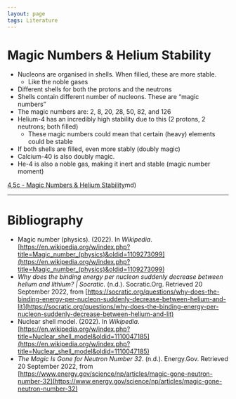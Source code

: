 ```yaml
---
layout: page
tags: Literature 
---
```


# Magic Numbers & Helium Stability

- Nucleons are organised in shells. When filled, these are more stable.
	- Like the noble gases
- Different shells for both the protons and the neutrons
- Shells contain different number of nucleons. These are “magic numbers”
- The magic numbers are: 2, 8, 20, 28, 50, 82, and 126
- Helium-4 has an incredibly high stability due to this (2 protons, 2 neutrons; both filled)
	- These magic numbers could mean that certain (heavy) elements could be stable
- If both shells are filled, even more stably (doubly magic)
- Calcium-40 is also doubly magic.
- He-4 is also a noble gas, making it inert and stable (magic number moment)

[4,5c - Magic Numbers & Helium Stability](4,5c%20-%20Magic%20Numbers%20&%20Helium%20Stability.md)md)

---

# Bibliography

- Magic number (physics). (2022). In _Wikipedia_. [https://en.wikipedia.org/w/index.php?title=Magic_number_(physics)&oldid=1109273099](https://en.wikipedia.org/w/index.php?title=Magic_number_(physics)&oldid=1109273099)
- _Why does the binding energy per nucleon suddenly decrease between helium and lithium? | Socratic_. (n.d.). Socratic.Org. Retrieved 20 September 2022, from [https://socratic.org/questions/why-does-the-binding-energy-per-nucleon-suddenly-decrease-between-helium-and-lit](https://socratic.org/questions/why-does-the-binding-energy-per-nucleon-suddenly-decrease-between-helium-and-lit)
- Nuclear shell model. (2022). In _Wikipedia_. [https://en.wikipedia.org/w/index.php?title=Nuclear_shell_model&oldid=1110047185](https://en.wikipedia.org/w/index.php?title=Nuclear_shell_model&oldid=1110047185)
- _The Magic Is Gone for Neutron Number 32_. (n.d.). Energy.Gov. Retrieved 20 September 2022, from [https://www.energy.gov/science/np/articles/magic-gone-neutron-number-32](https://www.energy.gov/science/np/articles/magic-gone-neutron-number-32)
